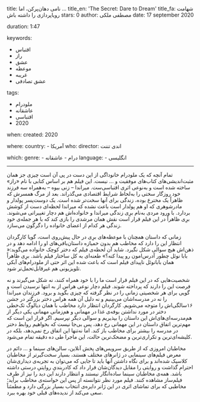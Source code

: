 
title: نامی دهان‌پر‌کن، اما ...
title_en: 'The Secret: Dare to Dream'
title_fa: شهامت رویاپردازی را داشته باش 
stars: 0
author: مصطفی ملکی
date: 17 september 2020

duration: 1:47

keywords:
  - اقتباس
  - راز
  - عشق 
  - موعظه
  - غریبه‌
  - عشق تصادفی

tags:
  - ملودرام
  - عاشقانه
  - اقتباسی
  - 2020 

when:
  created: 2020

where:
  country:
    - آمریکا
who:
  director: اندی تننت
   
which:
  genre:
    - درام
    - عاشقانه
  language:
    - انگلیسی
   
---

تمام آنچه که یک ملودرام خانوداگی از این دست در پی آن است چیزی جز همان مثبت‌اندیشی‌های کتاب‌های موفقیت و ... نیست. این فیلم هم بر اساس کتابی با نام «راز» ساخته شده است و به‌نوعی اثری اقتباسی‌ست. میراندا – زنی بیوه – به‌همراه سه‌ فرزند خود روزگار سختی را به‌لحاظ شرایط اقتصادی می‌گذراند. بعد از مرگ همسرش که ظاهراً یک مخترع بوده، زندگی برای آنها سخت‌تر شده است. یک دوست‌پسر پولدار و مادرشوهری که او هم پولدار است باعث نشده که میراندا لحظه‌ای دست از کوشش بردارد. با ورود مردی به‌نام برِی زندگی میراندا و خانواده‌اش هم دچار تغییراتی می‌شوند. برِی ظاهراً در این فیلم قرار است نقش همان مرشدی را بازی کند که با هر جمله‌ی خود زندگی هر کدام از اعضای خانواده را دگرگون می‌سازد. 

زمانی که داستان همچنان با موعظه‌های برِی در حال پیش‌روی است، گویا کارگردان انتظار این را دارد که مخاطب هم بدون خمیازه داستان‌بافی‌های او را ادامه دهد و در ذهن‌اش هیچ سوالی شکل نگیرد. شاید آن لحظه‌ی فیلم که دختر کوچک خانواده می‌گوید:« بابا نوئل چطور آدرس‌امون رو پیدا کنه؟» طعنه‌ای به کل ساختار فیلم باشد. برِی ظاهراً همان بابانوئل ناپیدای فیلم است که باعث شده این اثر حتی از ملودرام‌های آبکی تلویزیونی هم غیرقابل‌تحمل‌تر شود. 

شخصیت‌هایی که در این فیلم قرار است ما را با خود همراه کنند، نه شکل می‌گیرند و نه فرصت این را دارند که پرداخته شوند. فیلم دچار نوعی هراس از به انتها نرسیدن است و گویی برای هر شخصیتی زمانی را در نظر گرفته که چیزی بگوید و برود. فرزندان میراندا را نه در مدرسه‌اشان می‌بینیم و نه دلیل آن همه هراس دختر بزرگتر در جشن ۱۶سالگی‌اش را متوجه می‌شویم. کارگردان انتظار دارد مخاطب با همان دیالوگ تک‌خطی دختر در مورد نداشتن بوفه‌ی غذا در مهمانی و هم‌زمانی مهمانی یکی دیگر از هم‌مدرسه‌ای‌های‌اش این داستان را بپذیریم و سوالی دیگر نپرسیم. اگر قرار این است که مهم‌ترین اتفاق داستان در این مهمانی رخ دهد، پس بی‌جا نیست که بخواهیم روابط دختر در مدرسه را بیشتر برای مخاطب باز کند. اما نه‌تنها این اتفاق رخ نمی‌دهد، بلکه در کلیشه‌ای‌ترین و تکراری‌ترین و مضحک‌ترین حالت، این ماجرا طی ده دقیقه تمام می‌شود. 

مخاطبان امروزی که از طریق سرویس‌های پخش آنلاین، سالن‌های سینما و ... دائم در معرض فیلم‌های سینمایی در ژانرهای مختلف هستند، بسیار سخت‌گیرتر از مخاطبان کلاسیک شده‌اند و برای نگاه داشتن آنها باید تا جایی که می‌توان به تجربه‌ی دیداری‌شان احترام گذاشت و روایتی را مقابل دیدگان‌شان قرار داد که کادربندیِ روایتیِ درستی داشته باشد. همه‌ی مخاطبان سینما ساده‌انگار نیستند و انتظار دارند این دید را نیز از طرف فیلم‌ساز مشاهده کنند. فیلم مورد نظر نتوانسته از پس این خواسته‌ی مخاطب برآید؛ مخاطبی که برای تماشای اثری در این ژانر دایره‌ی انتخاب بسیار بزرگی دارد و مطمئناً سعی می‌کند از ندیده‌های قبلی خود بهره ببرد.